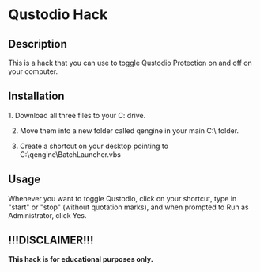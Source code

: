 <h1>Qustodio Hack</h1>


<h2>Description</h2>
This is a hack that you can use to toggle Qustodio Protection on and off on your computer.


<h2>Installation</h2>
1. Download all three files to your C: drive.

2. Move them into a new folder called qengine in your main C:\ folder.

3. Create a shortcut on your desktop pointing to C:\qengine\BatchLauncher.vbs

<h2>Usage</h2>
Whenever you want to toggle Qustodio, click on your shortcut, type in "start" or "stop" (without quotation marks), and when prompted to Run as Administrator, click Yes.

<h2><b>!!!DISCLAIMER!!!</b></h2>
<b>This hack is for educational purposes only.</b>
